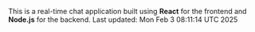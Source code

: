 This is a real-time chat application built using **React** for the frontend and **Node.js** for the backend.
Last updated: Mon Feb  3 08:11:14 UTC 2025
